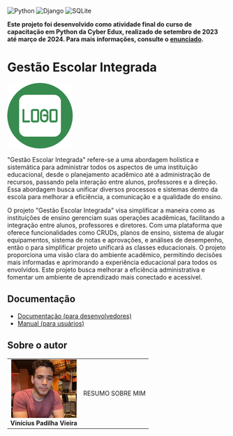 <!-- Adicione Badges das tecnologias que você usou aqui -->
<!-- Você pode encontrar badges aqui: https://github.com/Ileriayo/markdown-badges?tab=readme-ov-file#markdown-badges -->
![Python](https://img.shields.io/badge/python-3670A0?style=for-the-badge&logo=python&logoColor=ffdd54)
![Django](https://img.shields.io/badge/django-%23092E20.svg?style=for-the-badge&logo=django&logoColor=white)
![SQLite](https://img.shields.io/badge/sqlite-%2307405e.svg?style=for-the-badge&logo=sqlite&logoColor=white)

**Este projeto foi desenvolvido como atividade final do curso de capacitação em Python da Cyber Edux, realizado de setembro de 2023 até março de 2024. Para mais informações, consulte o [enunciado](ENUNCIADO.md).**

# Gestão Escolar Integrada

<!-- Substitua a seguinte imagem por uma logo do seu projeto -->
<img src="img/logo.png" width="150px">

<!-- Substitua o seguinte parágrafo por um resumo do seu projeto: -->
"Gestão Escolar Integrada" refere-se a uma abordagem holística e sistemática para administrar todos os aspectos de uma instituição educacional, desde o planejamento acadêmico até a administração de recursos, passando pela interação entre alunos, professores e a direção. Essa abordagem busca unificar diversos processos e sistemas dentro da escola para melhorar a eficiência, a comunicação e a qualidade do ensino.

O projeto "Gestão Escolar Integrada" visa simplificar a maneira como as instituições de ensino gerenciam suas operações acadêmicas, facilitando a integração entre alunos, professores e diretores. Com uma plataforma que oferece funcionalidades como CRUDs, planos de ensino, sistema de alugar equipamentos, sistema de notas e aprovações, e análises de desempenho, então o para simplificar projeto unificará as classes educacionais. O projeto proporciona uma visão clara do ambiente acadêmico, permitindo decisões mais informadas e aprimorando a experiência educacional para todos os envolvidos. Este projeto busca melhorar a eficiência administrativa e fomentar um ambiente de aprendizado mais conectado e acessível.

## Documentação

* [Documentação (para desenvolvedores)](DOCUMENTACAO.md)
* [Manual (para usuários)](MANUAL.md)

## Sobre o autor

<!-- Coloque seu nome, uma foto sua e uma pequena bio sobre você na seguinte tabela: -->
|  |  |
|:-------------:|:------------------------------------------------------------:|
|  <img src="img/profilepic.jpeg" width="150px"></br> **Vinícius Padilha Vieira** | RESUMO SOBRE MIM |
